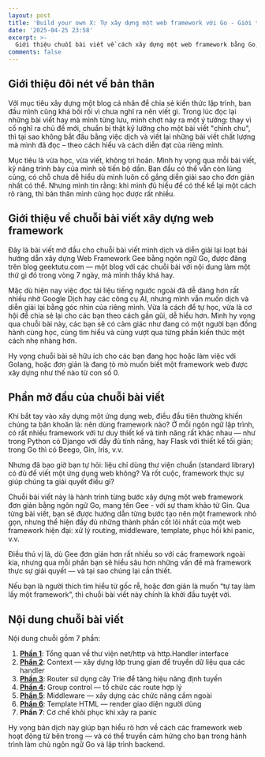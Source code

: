 ```yaml
---
layout: post
title: 'Build your own X: Tự xây dựng một web framework với Go - Giới thiệu'
date: '2025-04-25 23:58'
excerpt: >-
  Giới thiệu chuỗi bài viết về cách xây dựng một web framework bằng Go, nhằm giúp bạn hiểu sâu hơn về cách hoạt động của một web framework – từ net/http cơ bản đến router, middleware và nhiều chức năng quan trọng khác của một web framework.
comments: false
---
```


## Giới thiệu đôi nét về bản thân

Với mục tiêu xây dựng một blog cá nhân để chia sẻ kiến thức lập trình, ban đầu mình cũng khá bối rối vì chưa nghĩ ra nên viết gì. Trong lúc đọc lại những bài viết hay mà mình từng lưu, mình chợt nảy ra một ý tưởng: thay vì cố nghĩ ra chủ đề mới, chuẩn bị thật kỹ lưỡng cho một bài viết "chỉnh chu", thì tại sao không bắt đầu bằng việc dịch và viết lại những bài viết chất lượng mà mình đã đọc – theo cách hiểu và cách diễn đạt của riêng mình.

Mục tiêu là vừa học, vừa viết, không trì hoãn. Mình hy vọng qua mỗi bài viết, kỹ năng trình bày của mình sẽ tiến bộ dần. Ban đầu có thể vẫn còn lủng củng, có chỗ chưa dễ hiểu dù mình luôn cố gắng diễn giải sao cho đơn giản nhất có thể. Nhưng mình tin rằng: khi mình đủ hiểu để có thể kể lại một cách rõ ràng, thì bản thân mình cũng học được rất nhiều.

## Giới thiệu về chuỗi bài viết xây dựng web framework

Đây là bài viết mở đầu cho chuỗi bài viết mình dịch và diễn giải lại loạt bài hướng dẫn xây dựng Web Framework Gee bằng ngôn ngữ Go, được đăng trên blog geektutu.com — một blog với các chuỗi bài với nội dung làm một thứ gì đó trong vòng 7 ngày, mà mình thấy khá hay. 

Mặc dù hiện nay việc đọc tài liệu tiếng ngước ngoài đã dễ dàng hơn rất nhiều nhờ Google Dịch hay các công cụ AI, nhưng mình vẫn muốn dịch và diễn giải lại bằng góc nhìn của riêng mình. Vừa là cách để tự học, vừa là cơ hội để chia sẻ lại cho các bạn theo cách gần gũi, dễ hiểu hơn. Mình hy vọng qua chuỗi bài này, các bạn sẽ có cảm giác như đang có một người bạn đồng hành cùng học, cùng tìm hiểu và cùng vượt qua từng phần kiến thức một cách nhẹ nhàng hơn.

Hy vọng chuỗi bài sẽ hữu ích cho các bạn đang học hoặc làm việc với Golang, hoặc đơn giản là đang tò mò muốn biết một framework web được xây dựng như thế nào từ con số 0.

## Phần mở đầu của chuỗi bài viết

Khi bắt tay vào xây dựng một ứng dụng web, điều đầu tiên thường khiến chúng ta băn khoăn là: nên dùng framework nào? Ở mỗi ngôn ngữ lập trình, có rất nhiều framework với tư duy thiết kế và tính năng rất khác nhau — như trong Python có Django với đầy đủ tính năng, hay Flask với thiết kế tối giản; trong Go thì có Beego, Gin, Iris, v.v.

Nhưng đã bao giờ bạn tự hỏi: liệu chỉ dùng thư viện chuẩn (standard library) có đủ để viết một ứng dụng web không? Và rốt cuộc, framework thực sự giúp chúng ta giải quyết điều gì?

Chuỗi bài viết này là hành trình từng bước xây dựng một web framework đơn giản bằng ngôn ngữ Go, mang tên Gee - với sự tham khảo từ Gin. Qua từng bài viết, bạn sẽ được hướng dẫn từng bước tạo nên một framework nhỏ gọn, nhưng thể hiện đầy đủ những thành phần cốt lõi nhất của một web framework hiện đại: xử lý routing, middleware, template, phục hồi khi panic, v.v.

Điều thú vị là, dù Gee đơn giản hơn rất nhiều so với các framework ngoài kia, nhưng qua mỗi phần bạn sẽ hiểu sâu hơn những vấn đề mà framework thực sự giải quyết — và tại sao chúng lại cần thiết.

Nếu bạn là người thích tìm hiểu từ gốc rễ, hoặc đơn giản là muốn “tự tay làm lấy một framework”, thì chuỗi bài viết này chính là khởi đầu tuyệt vời.

## Nội dung chuỗi bài viết

Nội dung chuỗi gồm 7 phần:

1. **[Phần 1](https://minhmannh2001.github.io/2025/05/01/build-your-own-x-web-framework-in-go-part-2.html)**: Tổng quan về thư viện net/http và http.Handler interface
2. **[Phần 2](https://minhmannh2001.github.io/2025/05/09/build-your-own-x-web-framework-in-go-part-3.html)**: Context — xây dựng lớp trung gian để truyền dữ liệu qua các handler
3. **[Phần 3](https://minhmannh2001.github.io/2025/05/13/build-your-own-x-web-framework-in-go-part-4.html)**: Router sử dụng cây Trie để tăng hiệu năng định tuyến
4. **[Phần 4](https://minhmannh2001.github.io/2025/05/19/build-your-own-x-web-framework-in-go-part-5.html)**: Group control — tổ chức các route hợp lý
5. **[Phần 5](https://minhmannh2001.github.io/2025/05/22/build-your-own-x-web-framework-in-go-part-6.html)**: Middleware — xây dựng các chức năng cắm ngoài
6. **[Phần 6](https://minhmannh2001.github.io/2025/05/23/build-your-own-x-web-framework-in-go-part-7.html)**: Template HTML — render giao diện người dùng
7. **Phần 7**: Cơ chế khôi phục khi xảy ra panic

Hy vọng bản dịch này giúp bạn hiểu rõ hơn về cách các framework web hoạt động từ bên trong — và có thể truyền cảm hứng cho bạn trong hành trình làm chủ ngôn ngữ Go và lập trình backend.

